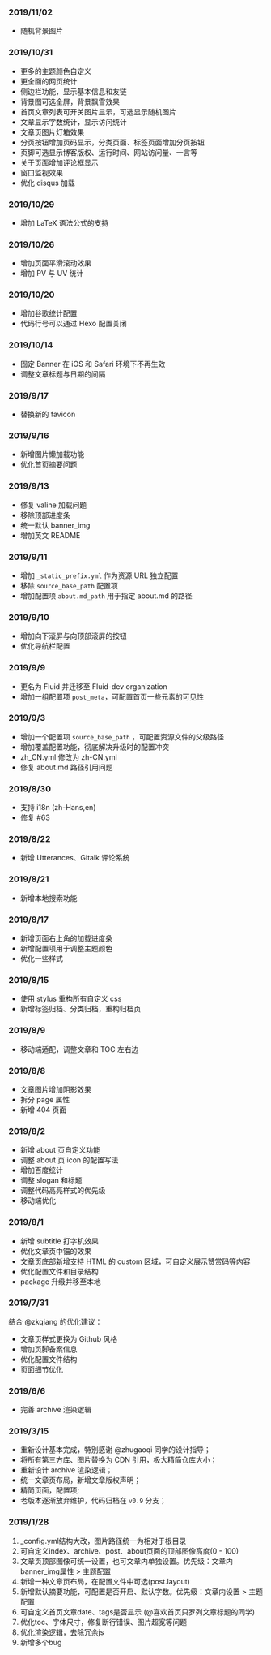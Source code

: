 ### 2019/11/02

- 随机背景图片

### 2019/10/31

- 更多的主题颜色自定义
- 更全面的网页统计
- 侧边栏功能，显示基本信息和友链
- 背景图可选全屏，背景飘雪效果
- 首页文章列表可开关图片显示，可选显示随机图片
- 文章显示字数统计，显示访问统计
- 文章页图片灯箱效果
- 分页按钮增加页码显示，分类页面、标签页面增加分页按钮
- 页脚可选显示博客版权、运行时间、网站访问量、一言等
- 关于页面增加评论框显示
- 窗口监视效果
- 优化 disqus 加载

### 2019/10/29

- 增加 LaTeX 语法公式的支持

### 2019/10/26

- 增加页面平滑滚动效果
- 增加 PV 与 UV 统计

### 2019/10/20

- 增加谷歌统计配置
- 代码行号可以通过 Hexo 配置关闭

### 2019/10/14

- 固定 Banner 在 iOS 和 Safari 环境下不再生效
- 调整文章标题与日期的间隔

### 2019/9/17

- 替换新的 favicon

### 2019/9/16

- 新增图片懒加载功能
- 优化首页摘要问题

### 2019/9/13

- 修复 valine 加载问题
- 移除顶部进度条
- 统一默认 banner_img
- 增加英文 README

### 2019/9/11

- 增加 `_static_prefix.yml` 作为资源 URL 独立配置
- 移除 `source_base_path` 配置项
- 增加配置项 `about.md_path` 用于指定 about.md 的路径

### 2019/9/10

- 增加向下滚屏与向顶部滚屏的按钮
- 优化导航栏配置

### 2019/9/9

- 更名为 Fluid 并迁移至 Fluid-dev organization
- 增加一组配置项 `post_meta`，可配置首页一些元素的可见性

### 2019/9/3

- 增加一个配置项 `source_base_path` ，可配置资源文件的父级路径
- 增加覆盖配置功能，彻底解决升级时的配置冲突
- zh_CN.yml 修改为 zh-CN.yml
- 修复 about.md 路径引用问题

### 2019/8/30

- 支持 i18n (zh-Hans,en)
- 修复 #63

### 2019/8/22

- 新增 Utterances、Gitalk 评论系统

### 2019/8/21

- 新增本地搜索功能

### 2019/8/17

- 新增页面右上角的加载进度条
- 新增配置项用于调整主题颜色
- 优化一些样式

### 2019/8/15

- 使用 stylus 重构所有自定义 css
- 新增标签归档、分类归档，重构归档页

### 2019/8/9

- 移动端适配，调整文章和 TOC 左右边

### 2019/8/8

- 文章图片增加阴影效果
- 拆分 page 属性
- 新增 404 页面

### 2019/8/2

- 新增 about 页自定义功能
- 调整 about 页 icon 的配置写法
- 增加百度统计
- 调整 slogan 和标题
- 调整代码高亮样式的优先级
- 移动端优化

### 2019/8/1

- 新增 subtitle 打字机效果
- 优化文章页中锚的效果
- 文章页底部新增支持 HTML 的 custom 区域，可自定义展示赞赏码等内容
- 优化配置文件和目录结构
- package 升级并移至本地

### 2019/7/31

结合 @zkqiang 的优化建议：

- 文章页样式更换为 Github 风格
- 增加页脚备案信息
- 优化配置文件结构
- 页面细节优化

### 2019/6/6

- 完善 archive 渲染逻辑

### 2019/3/15

- 重新设计基本完成，特别感谢 @zhugaoqi 同学的设计指导；
- 将所有第三方库、图片替换为 CDN 引用，极大精简仓库大小；
- 重新设计 archive 渲染逻辑；
- 统一文章页布局，新增文章版权声明；
- 精简页面，配置项;
- 老版本逐渐放弃维护，代码归档在 `v0.9` 分支；

### 2019/1/28

1. _config.yml结构大改，图片路径统一为相对于根目录
2. 可自定义index、archive、post、about页面的顶部图像高度(0 - 100)
3. 文章页顶部图像可统一设置，也可文章内单独设置。优先级：文章内banner_img属性 > 主题配置
4. 新增一种文章页布局，在配置文件中可选(post.layout)
5. 新增默认摘要功能，可配置是否开启、默认字数。优先级：文章内<!-- more -->设置 > 主题配置
6. 可自定义首页文章date、tags是否显示 (@喜欢首页只罗列文章标题的同学)
7. 优化toc、字体尺寸，修复断行错误、图片超宽等问题
8. 优化渲染逻辑，去除冗余js
9. 新增多个bug
